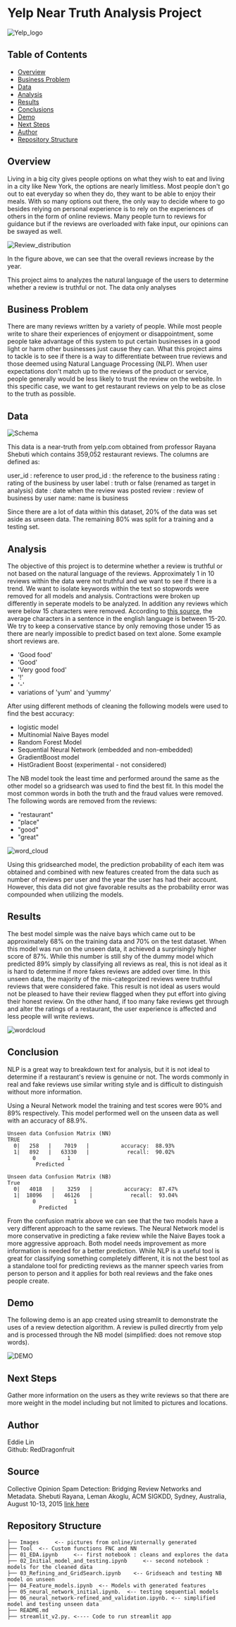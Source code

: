 # Yelp Near Truth Analysis Project

![Yelp_logo](./Images/Yelp-Logo-Refresh.gif)


## Table of Contents
* [Overview](#Overview)
* [Business Problem](#Business-Problem)
* [Data](#Data)
* [Analysis](#Analysis)
* [Results](#Results)
* [Conclusions](#Conclusions)
* [Demo](#Demo)
* [Next Steps](#Next-Steps)
* [Author](#Author)
* [Repository Structure](#Repository-Structure)

## Overview

Living in a big city gives people options on what they wish to eat and living in a city like New York, the options are nearly limitless. Most people don't go out to eat everyday so when they do, they want to be able to enjoy their meals. With so many options out there, the only way to decide where to go besides relying on personal experience is to rely on the experiences of others in the form of online reviews. Many people turn to reviews for guidance but if the reviews are overloaded with fake input, our opinions can be swayed as well. 

![Review_distribution](./Images/distrubtuin_by_year.png)

In the figure above, we can see that the overall reviews increase by the year.

This project aims to analyzes the natural language of the users to determine whether a review is truthful or not. The data only analyses 

## Business Problem

There are many reviews written by a variety of people. While most people write to share their experiences of enjoyment or disappointment, some people take advantage of this system to put certain businesses in a good light or harm other businesses just cause they can. What this project aims to tackle is to see if there is a way to differentiate between true reviews and those deemed using Natural Language Processing (NLP). When user expectations don't match up to the reviews of the product or service, people generally would be less likely to trust the review on the website. In this specific case, we want to get restaurant reviews on yelp to be as close to the truth as possible.


## Data

![Schema](./Images/Schema.png)

This data is a near-truth from yelp.com obtained from professor Rayana Shebuti which contains 359,052 restaurant reviews. The columns are defined as:

user_id : reference to user
prod_id : the reference to the business
rating : rating of the business by user
label : truth or false (renamed as target in analysis)
date : date when the review was posted
review : review of business by user
name: name is business

Since there are a lot of data within this dataset, 20% of the data was set aside as unseen data. The remaining 80% was split for a training and a testing set.

## Analysis

The objective of this project is to determine whether a review is truthful or not based on the natural language of the reviews. Approximately 1 in 10 reviews within the data were not truthful and we want to see if there is a trend. We want to isolate keywords within the text so stopwords were removed for all models and analysis. Contractions were broken up differently in seperate models to be analyzed. In addition any reviews which were below 15 characters were removed. According to [this source](https://strainindex.wordpress.com/2008/07/28/the-average-sentence-length/), the average characters in a sentence in the english language is between 15-20. We try to keep a conservative stance by only removing those under 15 as there are nearly impossible to predict based on text alone. Some example short reviews are.

- 'Good food'
- 'Good'
- 'Very good food'
- '!'
- '-'
- variations of 'yum' and 'yummy'

After using different methods of cleaning the following models were used to find the best accuracy:

 - logistic model 
 - Multinomial Naive Bayes model
 - Random Forest Model
 - Sequential Neural Network (embedded and non-embedded)
 - GradientBoost model
 - HistGradient Boost (experimental - not considered)

The NB model took the least time and performed around the same as the other model so a gridsearch was used to find the best fit. In this model the most common words in both the truth and the fraud values were removed. The following words are removed from the reviews:

 - "restaurant"
 - "place"
 - "good"
 - "great"

![word_cloud](./Images/word_cloud.png)

Using this gridsearched model, the prediction probability of each item was obtained and combined with new features created from the data such as number of reviews per user and the year the user has had their account. However, this data did not give favorable results as the probability error was compounded when utilizing the models.



## Results 

The best model simple was the naive bays which came out to be approximately 68% on the training data and 70% on the test dataset. When this model was run on the unseen data, it achieved a surprisingly higher score of 87%. While this number is still shy of the dummy model which predicted 89% simply by classifying all reviews as real, this is not ideal as it is hard to determine if more fakes reviews are added over time. In this unseen data, the majority of the mis-categorized reviews were truthful reviews that were considered fake. This result is not ideal as users would not be pleased to have their review flagged when they put effort into giving their honest review. On the other hand, if too many fake reviews get through and alter the ratings of a restaurant, the user experience is affected and less people will write reviews.

![wordcloud](./Images/cm_unseen.png)

## Conclusion

NLP is a great way to breakdown text for analysis, but it is not ideal to determine if a restaurant's review is genuine or not. The words commonly in real and fake reviews use similar writing style and is difficult to distinguish without more information.

Using a Neural Network model the training and test scores were 90% and 89% respectively. This model performed well on the unseen data as well with an accuracy of 88.9%.
```
Unseen data Confusion Matrix (NN)
TRUE  
  0|   258   |    7019   |          accuracy:  88.93%
  1|   892   |   63330   |            recall:  90.02%
        0          1    
         Predicted
```  
  
```
Unseen data Confusion Matrix (NB)
True
  0|   4018   |    3259   |          accuracy:  87.47%
  1|  18096   |   46126   |            recall:  93.04%
        0            1
          Predicted
```
From the confusion matrix above we can see that the two models have a very different approach to the same reviews. The Neural Network model is more conservative in predicting a fake review while the Naive Bayes took a more aggressive approach. Both model needs improvement as more information is needed for a better prediction. While NLP is a useful tool is great for classifying something completely different, it is not the best tool as a standalone tool for predicting reviews as the manner speech varies from person to person and it applies for both real reviews and the fake ones people create.

## Demo
The following demo is an app created using streamlit to demonstrate the uses of a review detection algorithm. A review is pulled direcrtly from yelp and is processed through the NB model (simplified: does not remove stop words).

![DEMO](./Images/yelp_streamlit_demo.gif)

## Next Steps

Gather more information on the users as they write reviews so that there are more weight in the model including but not limited to pictures and locations. 

## Author

Eddie Lin <br>
Github: RedDragonfruit

## Source
Collective Opinion Spam Detection: Bridging Review Networks and Metadata. Shebuti Rayana, Leman Akoglu, ACM SIGKDD, Sydney, Australia, August 10-13, 2015
[link here](http://odds.cs.stonybrook.edu/yelpnyc-dataset/)

## Repository Structure

```
├── Images     <-- pictures from online/internally generated  
├── Tool  <-- Custom functions FNC and NN
├── 01_EDA.ipynb     <-- first notebook : cleans and explores the data
├── 02_Initial_model_and_testing.ipynb     <-- second notebook : models for the cleaned data
├── 03_Refining_and_GridSearch.ipynb    <-- Gridseach and testing NB model on unseen
├── 04_Feature_models.ipynb  <-- Models with generated features
├── 05_neural_network_initial.ipynb.  <-- testing sequential models
├── 06_neural_network-refined_and_validation.ipynb. <-- simplified model and testing unseen data
├── README.md
├── streamlit_v2.py. <---- Code to run streamlit app
```
